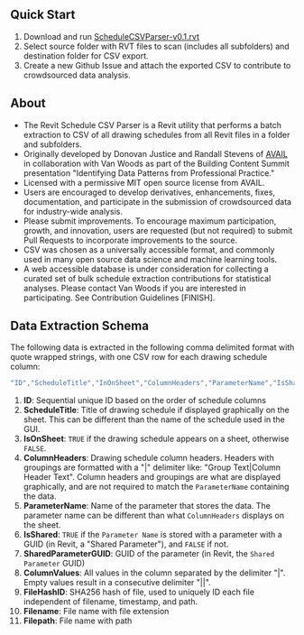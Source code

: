 ## Quick Start
1. Download and run [ScheduleCSVParser-v0.1.rvt](https://github.com/vdubya/Revit-Schedule-CSV-Parser/releases/download/v0.1/ScheduleCSVParser-v0.1.rvt)
1. Select source folder with RVT files to scan (includes all subfolders) and destination folder for CSV export.
1. Create a new Github Issue and attach the exported CSV to contribute to crowdsourced data analysis.

## About
* The Revit Schedule CSV Parser is a Revit utility that performs a batch extraction to CSV of all drawing schedules from all Revit files in a folder and subfolders. 
* Originally developed by Donovan Justice and Randall Stevens of [AVAIL](https://www.getavail.com/About) in collaboration with Van Woods as part of the Building Content Summit presentation "Identifying Data Patterns from Professional Practice." 
* Licensed with a permissive MIT open source license from AVAIL.
* Users are encouraged to develop derivatives, enhancements, fixes, documentation, and participate in the submission of crowdsourced data for industry-wide analysis. 
* Please submit improvements. To encourage maximum participation, growth, and innovation, users are requested (but not required) to submit Pull Requests to incorporate improvements to the source. 
* CSV was chosen as a universally accessible format, and commonly used in many open source data science and machine learning tools. 
* A web accessible database is under consideration for collecting a curated set of bulk schedule extraction contributions for statistical analyses. Please contact Van Woods if you are interested in participating. See Contribution Guidelines [FINISH]. 

## Data Extraction Schema
The following data is extracted in the following comma delimited format with quote wrapped strings, with one CSV row for each drawing schedule column: 
~~~~csharp
"ID","ScheduleTitle","InOnSheet","ColumnHeaders","ParameterName","IsShared","SharedParameterGUID","Column Values","FileHashID","Filename","Filepath"
~~~~

1. **ID**: Sequential unique ID based on the order of schedule columns 
1. **ScheduleTitle**: Title of drawing schedule if displayed graphically on the sheet. This can be different than the name of the schedule used in the GUI.
1. **IsOnSheet**: `TRUE` if the drawing schedule appears on a sheet, otherwise `FALSE`. 
1. **ColumnHeaders**: Drawing schedule column headers. Headers with groupings are formatted with a "|" delimiter like: "Group Text|Column Header Text". Column headers and groupings are what are displayed graphically, and are not required to match the `ParameterName` containing the data.
1. **ParameterName**: Name of the parameter that stores the data. The parameter name can be different than what `ColumnHeaders` displays on the sheet. 
1. **IsShared**: `TRUE` if the `Parameter Name` is stored with a parameter with a GUID (in Revit, a "Shared Parameter"), and `FALSE` if not. 
1. **SharedParameterGUID**: GUID of the parameter (in Revit, the `Shared Parameter` GUID)
1. **ColumnValues**: All values in the column separated by the delimiter "|". Empty values result in a consecutive delimiter "||".
1. **FileHashID**: SHA256 hash of file, used to uniquely ID each file independent of filename, timestamp, and path. 
1. **Filename**: File name with file extension
1. **Filepath**: File name with path
